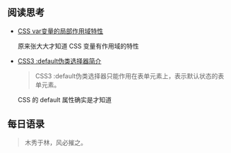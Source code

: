 ## 阅读思考

- [CSS var变量的局部作用域特性](https://www.zhangxinxu.com/wordpress/2019/01/css-var-%E5%8F%98%E9%87%8F-%E5%B1%80%E9%83%A8/)

	原来张大大才知道 CSS 变量有作用域的特性

- [CSS3 :default伪类选择器简介](https://www.zhangxinxu.com/wordpress/2018/03/css3-default-pseudo-class-selector/)

	> CSS3 :default伪类选择器只能作用在表单元素上，表示默认状态的表单元素。

	CSS 的 default 属性确实是才知道

## 每日语录

> 木秀于林，风必摧之。
